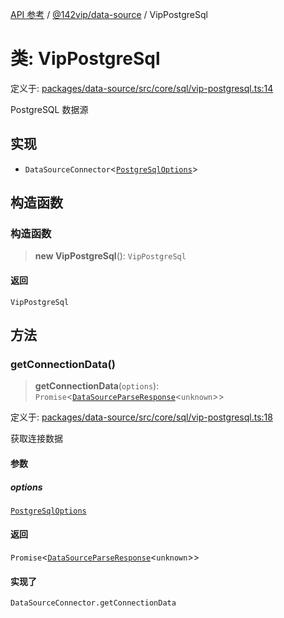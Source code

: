 [API 参考](../wiki/Home) / [@142vip/data-source](../wiki/@142vip.data-source) / VipPostgreSql

# 类: VipPostgreSql

定义于: [packages/data-source/src/core/sql/vip-postgresql.ts:14](https://github.com/142vip/core-x/blob/5281e59d2cdd2de59e1ea761d17ed7fe118d1e60/packages/data-source/src/core/sql/vip-postgresql.ts#L14)

PostgreSQL 数据源

## 实现

* `DataSourceConnector`<[`PostgreSqlOptions`](../wiki/@142vip.data-source.%E6%8E%A5%E5%8F%A3.PostgreSqlOptions)>

## 构造函数

### 构造函数

> **new VipPostgreSql**(): `VipPostgreSql`

#### 返回

`VipPostgreSql`

## 方法

### getConnectionData()

> **getConnectionData**(`options`): `Promise`<[`DataSourceParseResponse`](../wiki/@142vip.data-source.%E6%8E%A5%E5%8F%A3.DataSourceParseResponse)<`unknown`>>

定义于: [packages/data-source/src/core/sql/vip-postgresql.ts:18](https://github.com/142vip/core-x/blob/5281e59d2cdd2de59e1ea761d17ed7fe118d1e60/packages/data-source/src/core/sql/vip-postgresql.ts#L18)

获取连接数据

#### 参数

##### options

[`PostgreSqlOptions`](../wiki/@142vip.data-source.%E6%8E%A5%E5%8F%A3.PostgreSqlOptions)

#### 返回

`Promise`<[`DataSourceParseResponse`](../wiki/@142vip.data-source.%E6%8E%A5%E5%8F%A3.DataSourceParseResponse)<`unknown`>>

#### 实现了

`DataSourceConnector.getConnectionData`
